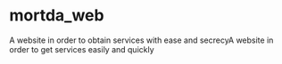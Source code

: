 # mortda_web
A website in order to obtain services with ease and secrecyA website in order to get services easily and quickly 
